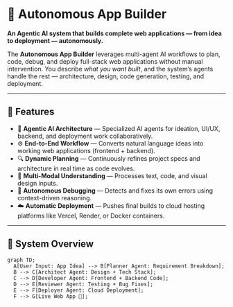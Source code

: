 # 🤖 Autonomous App Builder

**An Agentic AI system that builds complete web applications — from idea to deployment — autonomously.**

The **Autonomous App Builder** leverages multi-agent AI workflows to plan, code, debug, and deploy full-stack web applications without manual intervention. You describe *what you want built*, and the system’s agents handle the rest — architecture, design, code generation, testing, and deployment.

---

## 🚀 Features

- 🧠 **Agentic AI Architecture** — Specialized AI agents for ideation, UI/UX, backend, and deployment work collaboratively.
- ⚙️ **End-to-End Workflow** — Converts natural language ideas into working web applications (frontend + backend).
- 🔍 **Dynamic Planning** — Continuously refines project specs and architecture in real time as code evolves.
- 🧩 **Multi-Modal Understanding** — Processes text, code, and visual design inputs.
- 🔁 **Autonomous Debugging** — Detects and fixes its own errors using context-driven reasoning.
- ☁️ **Automatic Deployment** — Pushes final builds to cloud hosting platforms like Vercel, Render, or Docker containers.

---

## 🧠 System Overview

```mermaid
graph TD;
  A[User Input: App Idea] --> B[Planner Agent: Requirement Breakdown];
  B --> C[Architect Agent: Design + Tech Stack];
  C --> D[Developer Agent: Frontend + Backend Code];
  D --> E[Reviewer Agent: Testing + Bug Fixes];
  E --> F[Deployer Agent: Cloud Deployment];
  F --> G[Live Web App 🚀];
